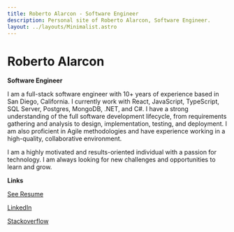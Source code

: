 ```yaml
---
title: Roberto Alarcon - Software Engineer
description: Personal site of Roberto Alarcon, Software Engineer.
layout: ../layouts/Minimalist.astro
---
```


# Roberto Alarcon

**Software Engineer**

I am a full-stack software engineer with 10+ years of experience based in San Diego, California. I currently work with React, JavaScript, TypeScript, SQL Server, Postgres, MongoDB, .NET, and C#. I have a strong understanding of the full software development lifecycle, from requirements gathering and analysis to design, implementation, testing, and deployment. I am also proficient in Agile methodologies and have experience working in a high-quality, collaborative environment.

I am a highly motivated and results-oriented individual with a passion for technology. I am always looking for new challenges and opportunities to learn and grow.

**Links**

[See Resume](./resume)

[LinkedIn](https://www.linkedin.com/in/robalarcon/)

[Stackoverflow](https://stackoverflow.com/users/622008/roberto-alarcon)